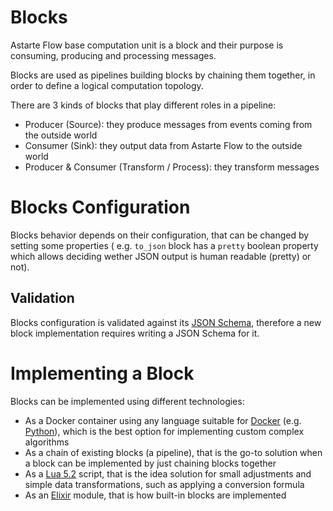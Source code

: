 # Blocks

Astarte Flow base computation unit is a block and their purpose is consuming, producing and
processing messages.

Blocks are used as pipelines building blocks by chaining them together, in order to define a
logical computation topology.

There are 3 kinds of blocks that play different roles in a pipeline:
* Producer (Source): they produce messages from events coming from the outside world
* Consumer (Sink): they output data from Astarte Flow to the outside world
* Producer & Consumer (Transform / Process): they transform messages

# Blocks Configuration

Blocks behavior depends on their configuration, that can be changed by setting some properties (
e.g. `to_json` block has a `pretty` boolean property which allows deciding wether JSON output is
human readable (pretty) or not).

## Validation

Blocks configuration is validated against its [JSON Schema](https://json-schema.org/), therefore a
new block implementation requires writing a JSON Schema for it.

# Implementing a Block

Blocks can be implemented using different technologies:
* As a Docker container using any language suitable for [Docker](https://docs.docker.com/) (e.g.
  [Python](https://github.com/astarte-platform/astarte_flow_sdk_python)), which is the best option
  for implementing custom complex algorithms
* As a chain of existing blocks (a pipeline), that is the go-to solution when a block can be
  implemented by just chaining blocks together
* As a [Lua 5.2]((https://www.lua.org/manual/5.2/)) script, that is the idea solution for small
  adjustments and simple data transformations, such as applying a conversion formula
* As an [Elixir](https://elixir-lang.org/) module, that is how built-in blocks are implemented
